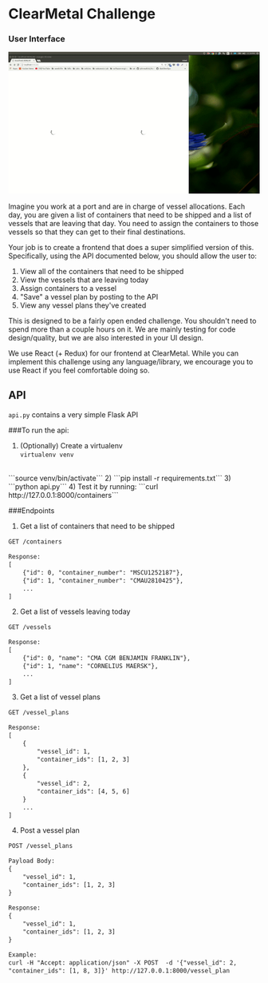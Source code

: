 # ClearMetal Challenge

### User Interface

![ui](assets/images/organize_containers.gif)

Imagine you work at a port and are in charge of vessel allocations. Each day, you are given
 a list of containers that need to be shipped and a list of vessels that are leaving that day. You need to assign the 
 containers to those vessels so that they can get to their final destinations.  
 
 Your job is to create a frontend that does a super simplified version of this.  
 Specifically, using the API documented below, you should allow the user to:
 1) View all of the containers that need to be shipped 
 2) View the vessels that are leaving today
 3) Assign containers to a vessel
 4) "Save" a vessel plan by posting to the API
 5) View any vessel plans they've created
 
 This is designed to be a fairly open ended challenge.  You shouldn't need to spend more than a couple hours on it.
 We are mainly testing for code design/quality, but we are also interested in your UI design.
 
 We use React (+ Redux) for our frontend at ClearMetal. While you can implement this challenge using any language/library, 
 we encourage you to use React if you feel comfortable doing so.  
 
## API
```api.py``` contains a very simple Flask API

###To run the api:
1) (Optionally) Create a virtualenv <br>
```virtualenv venv```
<br>
 ```source venv/bin/activate```
2) ```pip install -r requirements.txt```
3) ```python api.py```
4) Test it by running: ```curl http://127.0.0.1:8000/containers```


###Endpoints

1) Get a list of containers that need to be shipped
```
GET /containers
```
```
Response:
[
    {"id": 0, "container_number": "MSCU1252187"},
    {"id": 1, "container_number": "CMAU2810425"},
    ...
]
```
2) Get a list of vessels leaving today
```
GET /vessels
```
```
Response:
[
    {"id": 0, "name": "CMA CGM BENJAMIN FRANKLIN"},
    {"id": 1, "name": "CORNELIUS MAERSK"},
    ...
]
```
3) Get a list of vessel plans
```
GET /vessel_plans
```
```
Response:
[
    {
        "vessel_id": 1, 
        "container_ids": [1, 2, 3]
    },
    {
        "vessel_id": 2, 
        "container_ids": [4, 5, 6]
    }
    ...
]
```
4) Post a vessel plan
```
POST /vessel_plans
```
```
Payload Body:
{
    "vessel_id": 1, 
    "container_ids": [1, 2, 3]
}
```
```
Response:
{
    "vessel_id": 1, 
    "container_ids": [1, 2, 3]
}
```
```
Example:
curl -H "Accept: application/json" -X POST  -d '{"vessel_id": 2, "container_ids": [1, 8, 3]}' http://127.0.0.1:8000/vessel_plan
```
